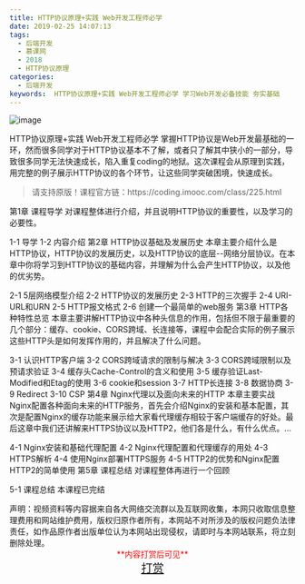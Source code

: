 ```yaml
---
title: HTTP协议原理+实践 Web开发工程师必学
date: 2019-02-25 14:07:13
tags:
  - 后端开发
  - 慕课网
  - 2018
  - HTTP协议原理
categories:
  - 后端开发
keywords:  HTTP协议原理+实践 Web开发工程师必学 学习Web开发必备技能 夯实基础
---
```

![image](//szimg.mukewang.com/5b0cb5df00016e5405400300-360-202.jpg)

HTTP协议原理+实践 Web开发工程师必学
掌握HTTP协议是Web开发最基础的一环，然而很多同学对于HTTP协议基本不了解，或者只了解其中狭小的一部分，导致很多同学无法快速成长，陷入重复coding的地狱。这次课程会从原理到实践，用完整的例子展示HTTP协议的各个环节，让这些同学突破困境，快速成长。

<!-- more -->
<blockquote class="blockquote-center">
请支持原版！课程官方链：https://coding.imooc.com/class/225.html</blockquote>
</blockquote>

第1章 课程导学
对课程整体进行介绍，并且说明HTTP协议的重要性，以及学习的必要性。

1-1 导学
1-2 内容介绍
第2章 HTTP协议基础及发展历史
本章主要介绍什么是HTTP协议，HTTP协议的发展历史，以及HTTP协议的底层--网络分层协议。在本章中你将学习到HTTP协议的基础内容，并理解为什么会产生HTTP协议，以及他的优劣势。

2-1 5层网络模型介绍
2-2 HTTP协议的发展历史
2-3 HTTP的三次握手
2-4 URI-URL和URN
2-5 HTTP报文格式
2-6 创建一个最简单的web服务
第3章 HTTP各种特性总览
本章主要讲解HTTP协议中各种头信息的作用，包括但不限于最重要的几个部分：缓存、cookie、CORS跨域、长连接等，课程中会配合实际的例子展示这些HTTP头是如何发挥作用的，并且解决了什么问题。

3-1 认识HTTP客户端
3-2 CORS跨域请求的限制与解决
3-3 CORS跨域限制以及预请求验证
3-4 缓存头Cache-Control的含义和使用
3-5 缓存验证Last-Modified和Etag的使用
3-6 cookie和session
3-7 HTTP长连接
3-8 数据协商
3-9 Redirect
3-10 CSP
第4章 Nginx代理以及面向未来的HTTP
本章主要实战Nginx配置各种面向未来的HTTP服务，首先会介绍Nginx的安装和基本配置，其次是配置Nginx的缓存功能来展示给大家看代理缓存相较于客户端缓存的好处。最后这章中我们还讲解来HTTPS协议以及HTTP2，他们各是什么，有什么优点。...

4-1 Nginx安装和基础代理配置
4-2 Nginx代理配置和代理缓存的用处
4-3 HTTPS解析
4-4 使用Nginx部署HTTPS服务
4-5 HTTP2的优势和Nginx配置HTTP2的简单使用
第5章 课程总结
对课程整体再进行一个回顾

5-1 课程总结
本课程已完结

<div class="post-copyright">
    <div class="post-copyright__author">
      <span class="post-copyright-meta">声明：视频资料等内容据来自各大网络交流群以及互联网收集，本网只收取信息整理费用和网站维护费用，版权归原作者所有，本网站不对所涉及的版权问题负法律责任，如作品原作者出版单位认为本网站出现侵权，请即时与本网站联系，将立刻删除处理。 </span>
      <span style="color: red;display: block;text-align: center;">**内容打赏后可见**</span> 
      <span style="color:red;display: block;text-align: center;font-size: 20px;"><a href="http://t.cn/EfoZHq1">打赏</a></span>
    </div>
</div>
            
